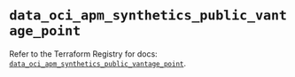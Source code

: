 # `data_oci_apm_synthetics_public_vantage_point`

Refer to the Terraform Registry for docs: [`data_oci_apm_synthetics_public_vantage_point`](https://registry.terraform.io/providers/oracle/oci/6.37.0/docs/data-sources/apm_synthetics_public_vantage_point).
